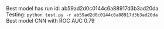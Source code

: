 Best model has run id: ab59ad2d0c0144c6a88917d3b3ad20da \
Testing: ```python test.py -r ab59ad2d0c0144c6a88917d3b3ad20da```\
Best model CNN with ROC AUC 0.79
